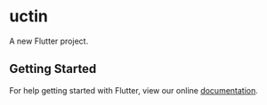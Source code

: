 # uctin

A new Flutter project.

## Getting Started

For help getting started with Flutter, view our online
[documentation](https://flutter.io/).
